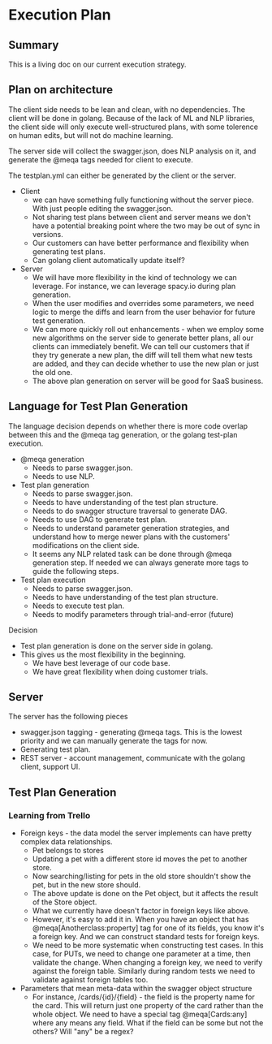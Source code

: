 # Execution Plan #

## Summary
This is a living doc on our current execution strategy.

## Plan on architecture
The client side needs to be lean and clean, with no dependencies. The client will be done in golang. Because of the lack of ML and NLP libraries, the client side will only execute well-structured plans, with some tolerence on human edits, but will not do machine learning.

The server side will collect the swagger.json, does NLP analysis on it, and generate the @meqa tags needed for client to execute. 

The testplan.yml can either be generated by the client or the server.

* Client
    * we can have something fully functioning without the server piece. With just people editing the swagger.json.
    * Not sharing test plans between client and server means we don't have a potential breaking point where the two may be out of sync in versions.
    * Our customers can have better performance and flexibility when generating test plans.
    * Can golang client automatically update itself?
* Server
    * We will have more flexibility in the kind of technology we can leverage. For instance, we can leverage spacy.io during plan generation.
    * When the user modifies and overrides some parameters, we need logic to merge the diffs and learn from the user behavior for future test generation.
    * We can more quickly roll out enhancements - when we employ some new algorithms on the server side to generate better plans, all our clients can immediately benefit. We can tell our customers that if they try generate a new plan, the diff will tell them what new tests are added, and they can decide whether to use the new plan or just the old one.
    * The above plan generation on server will be good for SaaS business.

## Language for Test Plan Generation
The language decision depends on whether there is more code overlap between this and the @meqa tag generation, or the golang test-plan execution. 

* @meqa generation
    * Needs to parse swagger.json.
    * Needs to use NLP.
* Test plan generation
    * Needs to parse swagger.json.
    * Needs to have understanding of the test plan structure.
    * Needs to do swagger structure traversal to generate DAG.
    * Needs to use DAG to generate test plan.
    * Needs to understand parameter generation strategies, and understand how to merge newer plans with the customers' modifications on the client side.
    * It seems any NLP related task can be done through @meqa generation step. If needed we can always generate more tags to guide the following steps.
* Test plan execution
    * Needs to parse swagger.json.
    * Needs to have understanding of the test plan structure.
    * Needs to execute test plan.
    * Needs to modify parameters through trial-and-error (future)

Decision

* Test plan generation is done on the server side in golang.
* This gives us the most flexibility in the beginning.
    * We have best leverage of our code base.
    * We have great flexibility when doing customer trials.

## Server

The server has the following pieces

* swagger.json tagging - generating @meqa tags. This is the lowest priority and we can manually generate the tags for now.
* Generating test plan.
* REST server - account management, communicate with the golang client, support UI.

## Test Plan Generation

### Learning from Trello

* Foreign keys - the data model the server implements can have pretty complex data relationships. 
    * Pet belongs to stores
    * Updating a pet with a different store id moves the pet to another store.
    * Now searching/listing for pets in the old store shouldn't show the pet, but in the new store should.
    * The above update is done on the Pet object, but it affects the result of the Store object.
    * What we currently have doesn't factor in foreign keys like above.
    * However, it's easy to add it in. When you have an object that has @meqa[Anotherclass:property] tag for one of its fields, you know it's a foreign key. And we can construct standard tests for foreign keys.
    * We need to be more systematic when constructing test cases. In this case, for PUTs, we need to change one parameter at a time, then validate the change. When changing a foreign key, we need to verify against the foreign table. Similarly during random tests we need to validate against foreign tables too.
* Parameters that mean meta-data within the swagger object structure
    * For instance, /cards/{id}/{field} - the field is the property name for the card. This will return just one property of the card rather than the whole object. We need to have a special tag @meqa[Cards:any] where any means any field. What if the field can be some but not the others? Will "any" be a regex? 